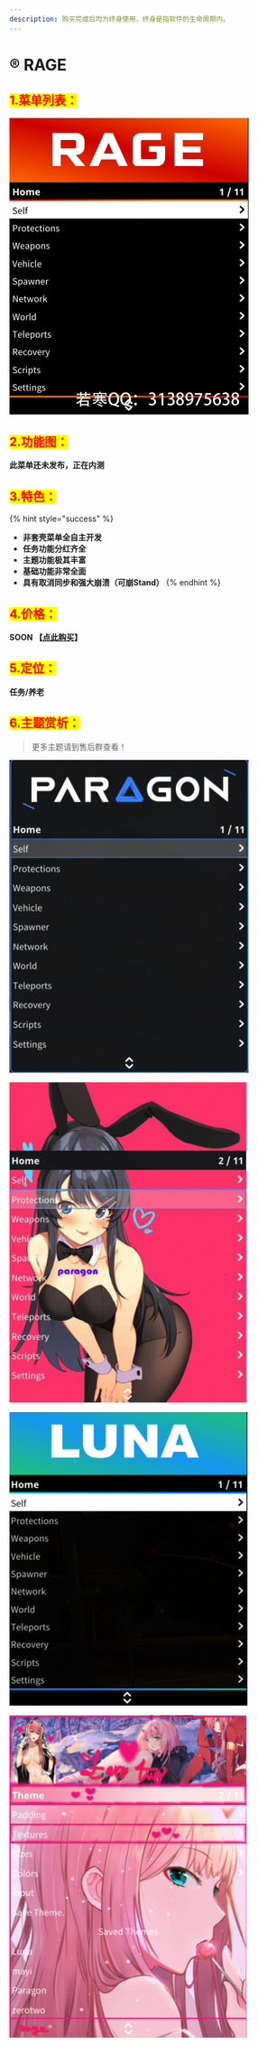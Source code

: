 ```yaml
---
description: 购买完成后均为终身使用，终身是指软件的生命周期内。
---
```


# ® RAGE

## <mark style="color:red;">1.菜单列表：</mark>

![](assets/列表.png)

## <mark style="color:red;">2.功能图：</mark>

**此菜单还未发布，正在内测**

## <mark style="color:red;">3.特色：</mark>

{% hint style="success" %}
* **非套壳菜单全自主开发**&#x20;
* **任务功能分红齐全**&#x20;
* **主题功能极其丰富**&#x20;
* **基础功能非常全面**&#x20;
* **具有取消同步和强大崩溃（可崩Stand）**
{% endhint %}

## <mark style="color:red;">4.价格：</mark>

**SOON                  【**[**点此购买**](https://ruohanfkw.shop)**】**

## <mark style="color:red;">5.定位：</mark>

**任务/养老**

## <mark style="color:red;">6.主题赏析：</mark>

> 更多主题请到售后群查看！

![](assets/image-20220404215104235.png)

![](assets/image-20220404215123922.png)

![](assets/image-20220404215138012.png)

![](assets/image-20220404215154855.png)
